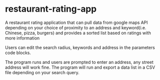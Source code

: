 # restaurant-rating-app
A restaurant rating application that can pull data from google maps API depending on your choice of proximity to an address and keyword(i.e. Chinese, pizza, burgers) 
and provides a sorted list based on ratings with more information 

Users can edit the search radius, keywords and address in the parameters code blocks.

The program runs and users are prompted to enter an address, any street address will work fine. 
The program will run and export a data list in a CSV file depending on your search query. 
